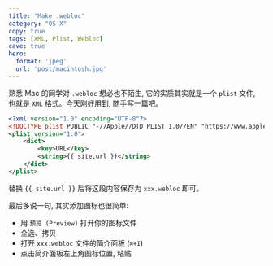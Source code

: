 ```yaml
---
title: "Make .webloc"
category: "OS X"
copy: true
tags: [XML, Plist, Webloc]
cave: true
hero:
  format: 'jpeg'
  url: 'post/macintosh.jpg'
---
```

熟悉 Mac 的同学对 `.webloc` 想必也不陌生, 它的实质其实就是一个 `plist` 文件, 也就是 `XML` 格式。今天刚好用到, 随手写一篇吧。

```xml
<?xml version="1.0" encoding="UTF-8"?>
<!DOCTYPE plist PUBLIC "-//Apple//DTD PLIST 1.0//EN" "https://www.apple.com/DTDs/PropertyList-1.0.dtd">
<plist version="1.0">
    <dict>
        <key>URL</key>
        <string>{{ site.url }}</string>
    </dict>
</plist>
```

替换 `{{ site.url }}` 后将这段内容保存为 `xxx.webloc` 即可。

最后多说一句, 其实添加图标也很简单:

* 用 `预览 (Preview)` 打开你的图标文件
* 全选、拷贝
* 打开 `xxx.webloc` 文件的简介面板 (`⌘+I`)
* 点击简介面板左上角图标位置, 粘贴
